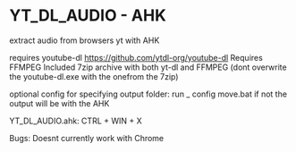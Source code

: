 # YT_DL_AUDIO - AHK
extract audio from browsers yt with AHK

requires youtube-dl https://github.com/ytdl-org/youtube-dl
Requires FFMPEG
Included 7zip archive with both yt-dl and FFMPEG (dont overwrite the youtube-dl.exe with the onefrom the 7zip)


optional config for specifying output folder:
  run _ config move.bat
  if not the output will be with the AHK

YT_DL_AUDIO.ahk:
  CTRL + WIN + X

Bugs:
  Doesnt currently work with Chrome 
